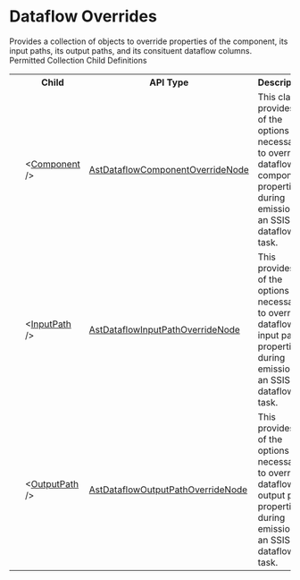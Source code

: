 # Dataflow Overrides

<div class="LanguageSummary"><div class ="SummaryItem">Provides a collection of objects to override properties of the component, its input paths, its output paths, and its consituent dataflow columns.</div></div><div class="SchemaBindingGroup"><div class="SchemaBindingGroupHeader">Permitted Collection Child Definitions</div><table id="SchemaBindingList" class="SchemaBindingList"><tbody><tr><th class="SchemaBindingIconColumnHeader">&nbsp;</th><th class="SchemaBindingNameColumnHeader">Child</th><th class="SchemaBindingTypeColumnHeader">API Type</th><th class="SchemaBindingSummaryColumnHeader">Description</th></tr><tr class="cd0"><td class="SchemaBindingIcon"><div class="NotRequired" /></td><td class="SchemaBindingName"><span class="punc">&lt;</span><a href=Varigence.Languages.Biml.Transformation.AstDataflowComponentOverrideNode.html">Component</a><span class="punc"> /&gt;</span></td><td class="SchemaBindingType"><a href="../api-reference/Varigence.Languages.Biml.Transformation.AstDataflowComponentOverrideNode.html">AstDataflowComponentOverrideNode</a></td><td class="SchemaBindingSummary">This class provides all of the options necessary to override dataflow component properties during emission of an SSIS dataflow task.</td></tr><tr class="cd1"><td class="SchemaBindingIcon"><div class="NotRequired" /></td><td class="SchemaBindingName"><span class="punc">&lt;</span><a href=Varigence.Languages.Biml.Transformation.AstDataflowInputPathOverrideNode.html">InputPath</a><span class="punc"> /&gt;</span></td><td class="SchemaBindingType"><a href="../api-reference/Varigence.Languages.Biml.Transformation.AstDataflowInputPathOverrideNode.html">AstDataflowInputPathOverrideNode</a></td><td class="SchemaBindingSummary">This provides all of the options necessary to override dataflow input path properties during emission of an SSIS dataflow task.</td></tr><tr class="cd0"><td class="SchemaBindingIcon"><div class="NotRequired" /></td><td class="SchemaBindingName"><span class="punc">&lt;</span><a href=Varigence.Languages.Biml.Transformation.AstDataflowOutputPathOverrideNode.html">OutputPath</a><span class="punc"> /&gt;</span></td><td class="SchemaBindingType"><a href="../api-reference/Varigence.Languages.Biml.Transformation.AstDataflowOutputPathOverrideNode.html">AstDataflowOutputPathOverrideNode</a></td><td class="SchemaBindingSummary">This provides all of the options necessary to override dataflow output path properties during emission of an SSIS dataflow task.</td></tr></tbody></table></div>